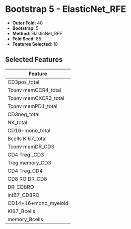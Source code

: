 # Bootstrap 5 - ElasticNet_RFE

- **Outer Fold**: 40
- **Bootstrap**: 5
- **Method**: ElasticNet_RFE
- **Fold Seed**: 85
- **Features Selected**: 18

## Selected Features

| Feature |
|---------|
| CD3pos_total |
| Tconv memCCR4_total |
| Tconv memCXCR3_total |
| Tconv memPD1_total |
| CD3neg_total |
| NK_total |
| CD16+mono_total |
| Bcells Ki67_total |
| Tconv memDR_CD3 |
| CD4 Treg _CD3 |
| Treg memory_CD3 |
| CD4 Treg_CD4 |
| CD8 RO DR_CD8 |
| DR_CD8RO |
| intB7_CD8RO |
| CD14+16+mono_myeloid |
| Ki67_Bcells |
| memory_Bcells |
